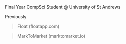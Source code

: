 Final Year CompSci Student @ University of St Andrews

Previously

> Float (floatapp.com)

> MarkToMarket (marktomarket.io)
